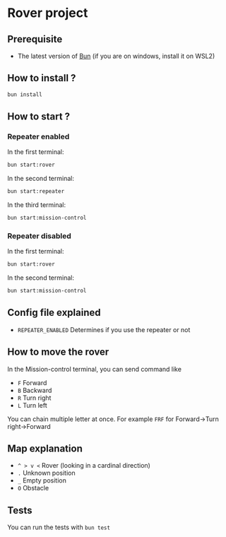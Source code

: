 # Rover project

## Prerequisite

- The latest version of [Bun](https://bun.sh/docs/installation) (if you are on windows, install it on WSL2)

## How to install ?

```sh
bun install
```

## How to start ?

### Repeater enabled

In the first terminal:

```sh
bun start:rover
```

In the second terminal:

```sh
bun start:repeater
```

In the third terminal:

```sh
bun start:mission-control
```

### Repeater disabled

In the first terminal:

```sh
bun start:rover
```

In the second terminal:

```sh
bun start:mission-control
```

## Config file explained

- `REPEATER_ENABLED` Determines if you use the repeater or not

## How to move the rover

In the Mission-control terminal, you can send command like

- `F` Forward
- `B` Backward
- `R` Turn right
- `L` Turn left

You can chain multiple letter at once. For example `FRF` for Forward->Turn right->Forward

## Map explanation

- `^ > v <` Rover (looking in a cardinal direction)
- `.` Unknown position
- `_` Empty position
- `O` Obstacle

## Tests

You can run the tests with `bun test`
